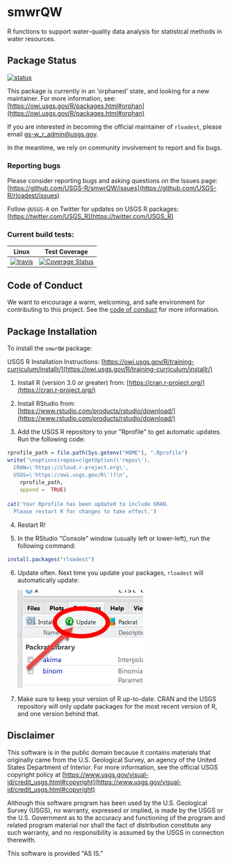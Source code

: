 smwrQW
========

R functions to support water-quality data analysis for statistical methods in water resources.

## Package Status
[![status](https://img.shields.io/badge/USGS-Orphan-red.svg)](https://owi.usgs.gov/R/packages.html#orphan)

This package is currently in an 'orphaned' state, and
looking for a new maintainer. For more information, see:
[https://owi.usgs.gov/R/packages.html#orphan](https://owi.usgs.gov/R/packages.html#orphan)

If you are interested in becoming the official maintainer of `rloadest`, please email gs-w_r_admin@usgs.gov.

In the meantime, we rely on community involvement to report and fix bugs.

### Reporting bugs

Please consider reporting bugs and asking questions on the Issues page:
[https://github.com/USGS-R/smwrQW/issues](https://github.com/USGS-R/rloadest/issues)

Follow `@USGS-R` on Twitter for updates on USGS R packages:
[https://twitter.com/USGS_R](https://twitter.com/USGS_R)

### Current build tests:

|Linux|Test Coverage|
|----------|------------|
| [![travis](https://travis-ci.org/USGS-R/smwrQW.svg?branch=master)](https://travis-ci.org/USGS-R/smwrQW)|[![Coverage Status](https://coveralls.io/repos/github/USGS-R/smwrQW/badge.svg?branch=master)](https://coveralls.io/github/USGS-R/smwrQW?branch=master)|

## Code of Conduct

We want to encourage a warm, welcoming, and safe environment for contributing to this project. See the [code of conduct](https://github.com/USGS-R/rloadest/blob/master/CONDUCT.md) for more information.

## Package Installation
To install the `smwrQW` package:

USGS R Installation Instructions: [https://owi.usgs.gov/R/training-curriculum/installr/](https://owi.usgs.gov/R/training-curriculum/installr/)

1. Install R (version 3.0 or greater) from: [https://cran.r-project.org/](https://cran.r-project.org/)

2. Install RStudio from: [https://www.rstudio.com/products/rstudio/download/](https://www.rstudio.com/products/rstudio/download/)

3. Add the USGS R repository to your "Rprofile" to get automatic updates. Run the following code:
  
  ```r
  rprofile_path = file.path(Sys.getenv("HOME"), ".Rprofile")
  write('\noptions(repos=c(getOption(\'repos\'),
    CRAN=\'https://cloud.r-project.org\',
    USGS=\'https://owi.usgs.gov/R\'))\n',
      rprofile_path, 
      append =  TRUE)

  cat('Your Rprofile has been updated to include GRAN.
    Please restart R for changes to take effect.')
  ```

4. Restart R!

5. In the RStudio "Console" window (usually left or lower-left), run the following command:

  ```r
  install.packages("rloadest")
  ```
  

6. Update often. Next time you update your packages, `rloadest` will automatically update:

   ![update](images/update.png)
   
7. Make sure to keep your version of R up-to-date. CRAN and the USGS repository will only update packages for the most recent version of R, and one version behind that.


## Disclaimer

This software is in the public domain because it contains materials that originally came from the U.S. Geological Survey, an agency of the United States Department of Interior. For more information, see the official USGS copyright policy at [https://www.usgs.gov/visual-id/credit_usgs.html#copyright](https://www.usgs.gov/visual-id/credit_usgs.html#copyright)

Although this software program has been used by the U.S. Geological Survey (USGS), no warranty, expressed or implied, is made by the USGS or the U.S. Government as to the accuracy and functioning of the program and related program material nor shall the fact of distribution constitute any such warranty, and no responsibility is assumed by the USGS in connection therewith.

This software is provided "AS IS."




